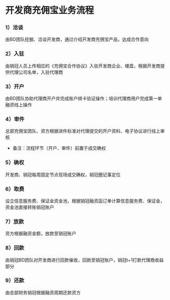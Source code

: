 # 开发商充佣宝业务流程

### 1）洽谈

由BD团队挖掘、洽谈开发商，通过介绍开发商充佣宝产品，达成合作意向

### 2）入驻

由销冠人员上传相应的《充佣宝合作协议》入驻开发商企业、楼盘，根据开发商提供代理公司名单，入驻代理商

### 3）开户

由BD团队协助代理商开户并完成账户绑卡验证操作；培训代理商用户完成第一单融资线上操作

### 4）审件

总部充佣宝团队、资方根据进件标准对代理提交的开户资料、电子协议进行线上审核

* 备注：流程环节（开户、审件）前置于成交确权

### 5）确权

开发商、销冠每周固定节点现场成交确权，销冠圈记事定位

### 6）取费

设立信息服务费、保证金资金池，根据销冠融资函订单计算信息服务费、保证金，资金池直接转账销冠账户

### 7）放款

资方根据融资金额，放款至销冠账户

### 8）回款

由销冠BD团队对开发商进行回款催收，回款至销冠账户，销冠t+1打款代理商收益部分

### 9）还款

由总部财务销冠根据融资周期还款资方

